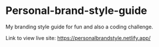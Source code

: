 # Personal-brand-style-guide
My branding style guide for fun and also a coding challenge. 

Link to view live site: https://personalbrandstyle.netlify.app/
